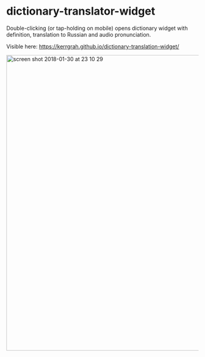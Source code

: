 # dictionary-translator-widget
Double-clicking (or tap-holding on mobile) opens dictionary widget with definition, translation to Russian and audio pronunciation.

Visible here:
https://kerrgrah.github.io/dictionary-translation-widget/

<img width="775" alt="screen shot 2018-01-30 at 23 10 29" src="https://user-images.githubusercontent.com/25887043/35588843-e517a3f8-0612-11e8-8c78-b5a8f89d5c43.png">
